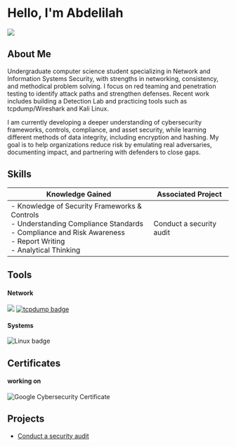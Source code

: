 # Hello, I'm Abdelilah
<a href="https://www.linkedin.com/in/abdelilah-assioui-684629362/"><img src="https://img.shields.io/badge/-LinkedIn-0072b1?&style=for-the-badge&logo=linkedin&logoColor=white" /></a>

## About Me 
Undergraduate computer science student specializing in Network and Information Systems Security, with strengths in networking, consistency, and methodical problem solving. I focus on red teaming and penetration testing to identify attack paths and strengthen defenses. Recent work includes building a Detection Lab and practicing tools such as tcpdump/Wireshark and Kali Linux.

I am currently developing a deeper understanding of cybersecurity frameworks, controls, compliance, and asset security, while learning different methods of data integrity, including encryption and hashing. My goal is to help organizations reduce risk by emulating real adversaries, documenting impact, and partnering with defenders to close gaps.

## Skills

| Knowledge Gained                                         | Associated Project         |
|-----------------------------------------------|----------------------------|
| - Knowledge of Security Frameworks & Controls<br>- Understanding Compliance Standards<br>- Compliance and Risk Awareness<br>- Report Writing<br>- Analytical Thinking   | Conduct a security audit|


## Tools

#### Network
<div>
    <img src="https://img.shields.io/badge/-Wireshark-1679A7?&style=for-the-badge&logo=Wireshark&logoColor=white" />
    <a href="https://www.tcpdump.org/" target="_blank" rel="noopener">
  <img src="https://img.shields.io/badge/tcpdump-packet%20capture-orange?style=for-the-badge" alt="tcpdump badge" title="tcpdump • packet capture">
</a>
</div>

#### Systems
<div>
  <img src="https://img.shields.io/badge/Linux-Powered-FCC624?style=for-the-badge&logo=linux&logoColor=black" alt="Linux badge" title="Linux Powered">
</div>

## Certificates
#### working on
<div>
<img src="https://img.shields.io/badge/Google-Cybersecurity%20Certificate-34A853?style=for-the-badge&logo=google&logoColor=white" 
     alt="Google Cybersecurity Certificate" 
     title="Google Cybersecurity Professional Certificate">
</div>

## Projects
- <a href="https://github.com/abdelilah-cy/Conduct-a-security-audit">Conduct a security audit</a>
